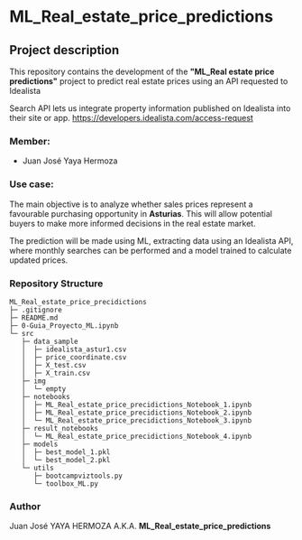 # ML_Real_estate_price_predictions

## Project description

This repository contains the development of the **"ML_Real estate price predictions"** project to predict real estate prices using an API requested to Idealista

Search API lets us integrate property information published on Idealista into their site or app.
https://developers.idealista.com/access-request

### Member:
- Juan José Yaya Hermoza

### Use case:
The main objective is to analyze whether sales prices represent a favourable purchasing opportunity in **Asturias**. This will allow potential buyers to make more informed decisions in the real estate market.

The prediction will be made using ML, extracting data using an Idealista API, where monthly searches can be performed and a model trained to calculate updated prices.

### Repository Structure

```
ML_Real_estate_price_precidictions
├─ .gitignore
├─ README.md
├─ 0-Guia_Proyecto_ML.ipynb
└─ src
   ├─ data_sample
   │  ├─ idealista_astur1.csv
   │  ├─ price_coordinate.csv
   │  ├─ X_test.csv
   │  ├─ X_train.csv
   ├─ img
   │  └─ empty
   ├─ notebooks
   │  ├─ ML_Real_estate_price_precidictions_Notebook_1.ipynb
   │  ├─ ML_Real_estate_price_precidictions_Notebook_2.ipynb
   │  └─ ML_Real_estate_price_precidictions_Notebook_3.ipynb
   ├─ result_notebooks
   │  └─ ML_Real_estate_price_precidictions_Notebook_4.ipynb
   ├─ models
   │  ├─ best_model_1.pkl
   │  └─ best_model_2.pkl
   └─ utils
      ├─ bootcampviztools.py
      └─ toolbox_ML.py
```

### Author

Juan José YAYA HERMOZA A.K.A. **ML_Real_estate_price_predictions**

